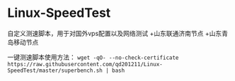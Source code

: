 # Linux-SpeedTest
自定义测速脚本，用于对国外vps配置以及网络测试
+山东联通济南节点
+山东青岛移动节点


一键测速脚本使用方法：
```wget -qO- --no-check-certificate https://raw.githubusercontent.com/qd201211/Linux-SpeedTest/master/superbench.sh | bash```
